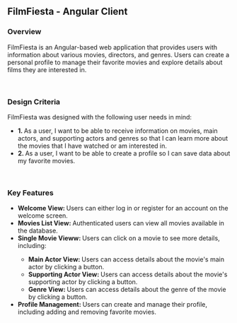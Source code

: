 <h2>FilmFiesta - Angular Client</h2>
<h3>Overview</h3>
<p>FilmFiesta is an Angular-based web application that provides users with information about various movies, directors, and genres. Users can create a personal profile to manage their favorite movies and explore details about films they are interested in.</p>
<br>
<h3>Design Criteria</h3>
<p>FilmFiesta was designed with the following user needs in mind:</p>
<ul>
  <li><strong>1. </strong> As a user, I want to be able to receive information on movies, main actors, and supporting actors and genres so that I can learn more about the movies that I have watched or am interested in.</li>
  <li><strong>2. </strong>As a user, I want to be able to create a profile so I can save data about my favorite movies.</li>
</ul>
<br>

<h3>Key Features</h3>
<ul>
  <li><strong>Welcome View: </strong> Users can either log in or register for an account on the welcome screen.</li>
  <li><strong>Movies List View: </strong> Authenticated users can view all movies available in the database.</li>
  <li><strong>Single Movie Vieww: </strong>Users can click on a movie to see more details, including:</li>
    <ul>
      <li><strong>Main Actor View: </strong> Users can access details about the movie's main actor by clicking a button.</li>
      <li><strong>Supporting Actor View: </strong> Users can access details about the movie's supporting actor by clicking a button.</li> 
      <li><strong>Genre View: </strong> Users can access details about the genre of the movie by clicking a button.</li> 
    </ul>
      
  <li><strong>Profile Management: </strong>Users can create and manage their profile, including adding and removing favorite movies.</li>

</ul>

